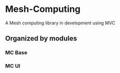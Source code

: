 # Mesh-Computing
A Mesh computing library in development using MVC

## Organized by modules

### MC Base

### MC UI
